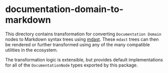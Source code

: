 # documentation-domain-to-markdown

This directory contains transformation for converting `Documentation Domain` nodes to Markdown syntax trees using [mdast](https://github.com/syntax-tree/mdast).
These `mdast` trees can then be rendered or further transformed using any of the many compatible utilities in the ecosystem.

The transformation logic is extensible, but provides default implementations for all of the `DocumentationNode` types exported by this package.
